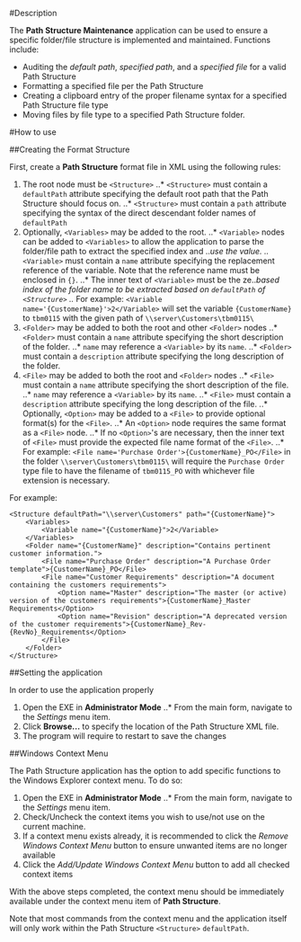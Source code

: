 #Description

The **Path Structure Maintenance** application can be used to ensure a specific folder/file structure is implemented and maintained. Functions include:

 * Auditing the *default path*, *specified path*, and a *specified file* for a valid Path Structure
 * Formatting a specified file per the Path Structure
 * Creating a clipboard entry of the proper filename syntax for a specified Path Structure file type
 * Moving files by file type to a specified Path Structure folder.

#How to use

##Creating the Format Structure

First, create a **Path Structure** format file in XML using the following rules:

 1. The root node must be `<Structure>`
 ..* `<Structure>` must contain a `defaultPath` attribute specifying the default root path that the Path Structure should focus on.
 ..* `<Structure>` must contain a `path` attribute specifying the syntax of the direct descendant folder names of `defaultPath`
 1. Optionally, `<Variables>` may be added to the root.
 ..* `<Variable>` nodes can be added to `<Variables>` to allow the application to parse the folder/file path to extract the specified index and ..*use the value.
 ..* `<Variable>` must contain a `name` attribute specifying the replacement reference of the variable. Note that the reference name must be enclosed in `{}`.
 ..* The inner text of `<Variable>` must be the ze..*based index of the folder name to be extracted based on `defaultPath` of `<Structure>`
 ..* For example: `<Variable name='{CustomerName}'>2</Variable>` will set the variable `{CustomerName}` to `tbm0115` with the given path of `\\server\Customers\tbm0115\`
 1. `<Folder>` may be added to both the root and other `<Folder>` nodes
 ..* `<Folder>` must contain a `name` attribute specifying the short description of the folder.
 ..* `name` may reference a `<Variable>` by its `name`.
 ..* `<Folder>` must contain a `description` attribute specifying the long description of the folder.
 1. `<File>` may be added to both the root and `<Folder>` nodes
 ..* `<File>` must contain a `name` attribute specifying the short description of the file.
 ..* `name` may reference a `<Variable>` by its `name`.
 ..* `<File>` must contain a `description` attribute specifying the long description of the file.
 ..* Optionally, `<Option>` may be added to a `<File>` to provide optional format(s) for the `<File>`.
 ..* An `<Option>` node requires the same format as a `<File>` node.
 ..* If no `<Option>`'s are necessary, then the inner text of `<File>` must provide the expected file name format of the `<File>`.
 ..* For example: `<File name='Purchase Order'>{CustomerName}_PO</File>` in the folder `\\server\Customers\tbm0115\` will require the `Purchase Order` type file to have the filename of `tbm0115_PO` with whichever file extension is necessary.

For example:
```
<Structure defaultPath="\\server\Customers" path="{CustomerName}">
	<Variables>
		<Variable name="{CustomerName}">2</Variable>
	</Variables>
	<Folder name="{CustomerName}" description="Contains pertinent customer information.">
		<File name="Purchase Order" description="A Purchase Order template">{CustomerName}_PO</File>
		<File name="Customer Requirements" description="A document containing the customers requirements">
			<Option name="Master" description="The master (or active) version of the customers requirements">{CustomerName}_Master Requirements</Option>
			<Option name="Revision" description="A deprecated version of the customer requirements">{CustomerName}_Rev-{RevNo}_Requirements</Option>
		</File>
	</Folder>
</Structure>
```

##Setting the application

In order to use the application properly

 1. Open the EXE in **Administrator Mode**
 ..* From the main form, navigate to the *Settings* menu item.
 1. Click **Browse...** to specify the location of the Path Structure XML file.
 1. The program will require to restart to save the changes

##Windows Context Menu

The Path Structure application has the option to add specific functions to the Windows Explorer context menu. To do so:

 1. Open the EXE in **Administrator Mode**
 ..* From the main form, navigate to the *Settings* menu item.
 1. Check/Uncheck the context items you wish to use/not use on the current machine.
 1. If a context menu exists already, it is recommended to click the *Remove Windows Context Menu* button to ensure unwanted items are no longer available
 1. Click the *Add/Update Windows Context Menu* button to add all checked context items

With the above steps completed, the context menu should be immediately available under the context menu item of **Path Structure**.

Note that most commands from the context menu and the application itself will only work within the Path Structure `<Structure>` `defaultPath`.